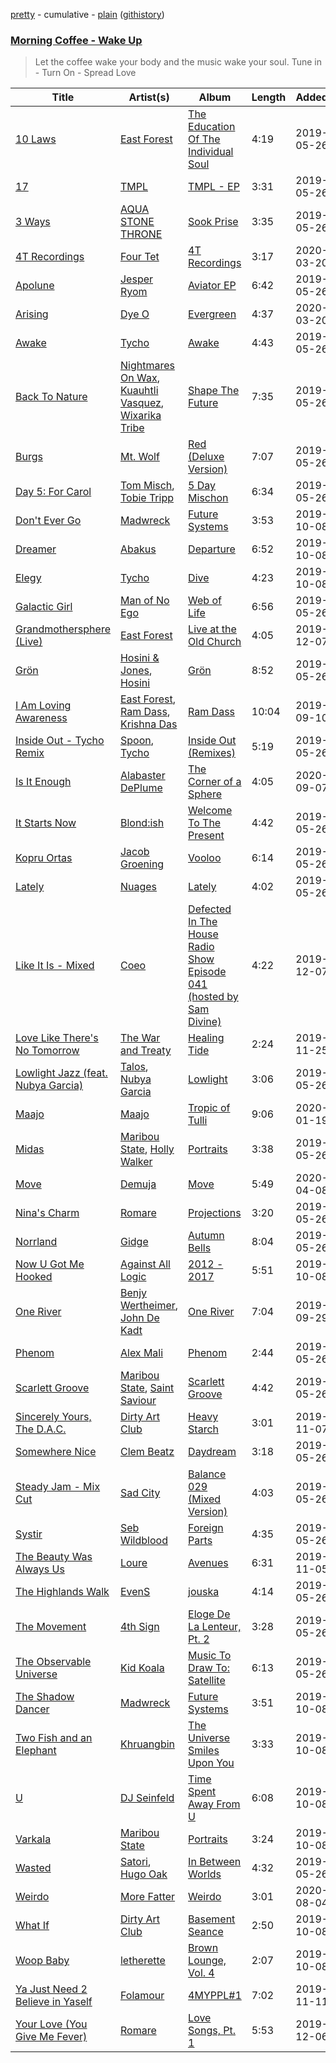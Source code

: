 [pretty](https://github.com/mackorone/spotify-playlist-archive/blob/master/playlists/pretty/Morning%20Coffee%20-%20Wake%20Up.md) - cumulative - [plain](https://github.com/mackorone/spotify-playlist-archive/blob/master/playlists/plain/3JBLiEySHqJWWGLw9VTxKd) ([githistory](https://github.githistory.xyz/mackorone/spotify-playlist-archive/blob/master/playlists/plain/3JBLiEySHqJWWGLw9VTxKd))

### [Morning Coffee - Wake Up](https://open.spotify.com/playlist/3JBLiEySHqJWWGLw9VTxKd)

> Let the coffee wake your body and the music wake your soul. Tune in - Turn On - Spread Love

| Title | Artist(s) | Album | Length | Added | Removed |
|---|---|---|---|---|---|
| [10 Laws](https://open.spotify.com/track/6YPRWU79U3rbxUN1Gy5SoR) | [East Forest](https://open.spotify.com/artist/0okmfBroVgFuvvljnUbqPW) | [The Education Of The Individual Soul](https://open.spotify.com/album/4HJgEOT9K15npNLwy1GEc2) | 4:19 | 2019-05-26 |  |
| [17](https://open.spotify.com/track/6yjiKDhGBIdoXbo58VBMXF) | [TMPL](https://open.spotify.com/artist/37g0SeIjs1pT9kzVbegO3K) | [TMPL - EP](https://open.spotify.com/album/3ma2A5N9wrovv31EgQnMgW) | 3:31 | 2019-05-26 |  |
| [3 Ways](https://open.spotify.com/track/2OswJNyCJzLeAaJ5ZcCCwY) | [AQUA STONE THRONE](https://open.spotify.com/artist/1rcNsjikx8qlJnq4b8Ml8d) | [Sook Prise](https://open.spotify.com/album/5N2BnxnVUq24qf5lKIaWuW) | 3:35 | 2019-05-26 | 2019-10-08 |
| [4T Recordings](https://open.spotify.com/track/4Apw7hpz0mMcYeNhNZq3ml) | [Four Tet](https://open.spotify.com/artist/7Eu1txygG6nJttLHbZdQOh) | [4T Recordings](https://open.spotify.com/album/1TP8nDCTDUaVGFr6lfQ61r) | 3:17 | 2020-03-20 |  |
| [Apolune](https://open.spotify.com/track/315sgToRVTKGpOVNf8Ak5Q) | [Jesper Ryom](https://open.spotify.com/artist/6QAXPFWafsrhltnhogrQ1P) | [Aviator EP](https://open.spotify.com/album/3DPdNtQ4oT2qnfLfi4hbWz) | 6:42 | 2019-05-26 | 2019-10-08 |
| [Arising](https://open.spotify.com/track/0Ib2cKC2GxykEVxbYa7eqj) | [Dye O](https://open.spotify.com/artist/3AihmaPi9Wr3O7z578f6mH) | [Evergreen](https://open.spotify.com/album/52aC66aIFUWuo2EOLKxii4) | 4:37 | 2020-03-20 |  |
| [Awake](https://open.spotify.com/track/5lB3bZKPhng9s4hKB1sSIe) | [Tycho](https://open.spotify.com/artist/5oOhM2DFWab8XhSdQiITry) | [Awake](https://open.spotify.com/album/4ozCTWaVHwIldd1KfjVRvl) | 4:43 | 2019-05-26 |  |
| [Back To Nature](https://open.spotify.com/track/7IIJNbKfBczl7YGViVZ8cL) | [Nightmares On Wax](https://open.spotify.com/artist/4tNxq9NGKTKaX8OkZBLgf0), [Kuauhtli Vasquez](https://open.spotify.com/artist/4Men5jB4qhROjTv14tYh1H), [Wixarika Tribe](https://open.spotify.com/artist/2hH17VzQmNEQ2S8VxSA7m8) | [Shape The Future](https://open.spotify.com/album/3DdACytEZ1RLQR81k1ljT9) | 7:35 | 2019-05-26 | 2019-10-08 |
| [Burgs](https://open.spotify.com/track/1svFAYzAEjZyPc62oBn5AP) | [Mt. Wolf](https://open.spotify.com/artist/4GLzX588I9R2vs0nTHhD6Z) | [Red (Deluxe Version)](https://open.spotify.com/album/7AkMLeLoEWeBFBTocZYA9d) | 7:07 | 2019-05-26 |  |
| [Day 5: For Carol](https://open.spotify.com/track/3JjeC1epY5y2Jysxn5FVCB) | [Tom Misch](https://open.spotify.com/artist/1uiEZYehlNivdK3iQyAbye), [Tobie Tripp](https://open.spotify.com/artist/01QCmol7KmMumj4PVfu8Cn) | [5 Day Mischon](https://open.spotify.com/album/7fxmKgApcmXOVOlXuNEsQL) | 6:34 | 2019-05-26 | 2019-10-08 |
| [Don't Ever Go](https://open.spotify.com/track/0SWw3U3j6qfo5f3Kl2fBTx) | [Madwreck](https://open.spotify.com/artist/2zLOpqiXVwvThCHC8RnRAU) | [Future Systems](https://open.spotify.com/album/23iv5R10krA6LHhzCR2SPc) | 3:53 | 2019-10-08 |  |
| [Dreamer](https://open.spotify.com/track/1Alcws0xXs4eQDchjn3RGh) | [Abakus](https://open.spotify.com/artist/5EEbMGQOwrTuy51Vin8bL1) | [Departure](https://open.spotify.com/album/63kvEHiTLB6bneB34fM9jJ) | 6:52 | 2019-10-08 |  |
| [Elegy](https://open.spotify.com/track/5MbUyUE6erY9mVgXaecQwR) | [Tycho](https://open.spotify.com/artist/5oOhM2DFWab8XhSdQiITry) | [Dive](https://open.spotify.com/album/3I3PmRvn5iFY8i6zzvEcci) | 4:23 | 2019-10-08 |  |
| [Galactic Girl](https://open.spotify.com/track/24Bnzlr3xfZHjjYyE1hNMk) | [Man of No Ego](https://open.spotify.com/artist/4pa9r05W0vQ8lQ52ZCJDy2) | [Web of Life](https://open.spotify.com/album/7toVuw5NGNRbcRFI8vj00i) | 6:56 | 2019-05-26 | 2019-10-08 |
| [Grandmothersphere (Live)](https://open.spotify.com/track/4Jbf1cEh1jcwoKzCjUjHVv) | [East Forest](https://open.spotify.com/artist/0okmfBroVgFuvvljnUbqPW) | [Live at the Old Church](https://open.spotify.com/album/4UsMdV5sOnYuUFeOygjPpP) | 4:05 | 2019-12-07 |  |
| [Grön](https://open.spotify.com/track/2k2DHpaBwtY9KbfnhTgxfO) | [Hosini & Jones](https://open.spotify.com/artist/3uMUlmFaSvG1PkmIscxDpM), [Hosini](https://open.spotify.com/artist/3DQ7WGIfJ4z4aQzNE1bNFF) | [Grön](https://open.spotify.com/album/0S3hQ3jllrX8DvpSZIflxo) | 8:52 | 2019-05-26 | 2019-10-08 |
| [I Am Loving Awareness](https://open.spotify.com/track/59wrT695wnW81dAL059CJP) | [East Forest](https://open.spotify.com/artist/0okmfBroVgFuvvljnUbqPW), [Ram Dass](https://open.spotify.com/artist/3XX4k7fPq9gcyZRDrbXfnS), [Krishna Das](https://open.spotify.com/artist/7BIXafmacnax46P30TEzNz) | [Ram Dass](https://open.spotify.com/album/1IUYNySQmsGeA07UBraffZ) | 10:04 | 2019-09-10 |  |
| [Inside Out - Tycho Remix](https://open.spotify.com/track/28Q5hNuXYYOVNEAorGFOiY) | [Spoon](https://open.spotify.com/artist/0K1q0nXQ8is36PzOKAMbNe), [Tycho](https://open.spotify.com/artist/5oOhM2DFWab8XhSdQiITry) | [Inside Out (Remixes)](https://open.spotify.com/album/0sXVOsqN1NFUe54owgAuGd) | 5:19 | 2019-05-26 | 2019-10-08 |
| [Is It Enough](https://open.spotify.com/track/1gBly576DStphc1hAropbT) | [Alabaster DePlume](https://open.spotify.com/artist/3LfKt6bEMIfFIEryeai8Mm) | [The Corner of a Sphere](https://open.spotify.com/album/4sRXcwlHnu8pW4SFoYGsB0) | 4:05 | 2020-09-07 |  |
| [It Starts Now](https://open.spotify.com/track/4jGdL3hfHEcutGIgmOvk96) | [Blond:ish](https://open.spotify.com/artist/6zsJjoCtL1WByG0VsuFWzR) | [Welcome To The Present](https://open.spotify.com/album/1j5wExktrFR0MAbwrvMDGD) | 4:42 | 2019-05-26 |  |
| [Kopru Ortas](https://open.spotify.com/track/3vc7vVDMQtcQ2bFMURz7pp) | [Jacob Groening](https://open.spotify.com/artist/4Mlxc3DHm3Qr5XTaEXHT6f) | [Vooloo](https://open.spotify.com/album/6RxbIDTGNDo4pHyrIEa8qa) | 6:14 | 2019-05-26 | 2019-10-08 |
| [Lately](https://open.spotify.com/track/2TDUkayC3Z3Q0EgrNawR8c) | [Nuages](https://open.spotify.com/artist/30tUlKZ8oLo0BnN6n0GZKD) | [Lately](https://open.spotify.com/album/4tnbKzlYqamqs0zk8GhaPJ) | 4:02 | 2019-05-26 | 2019-10-08 |
| [Like It Is - Mixed](https://open.spotify.com/track/5ReLOUboXvaOVariwEJnl3) | [Coeo](https://open.spotify.com/artist/3OoNpyvA82LedOZWG3WE8Z) | [Defected In The House Radio Show Episode 041 (hosted by Sam Divine)](https://open.spotify.com/album/21vNE48kEQUwOIDNfG8Ihm) | 4:22 | 2019-12-07 |  |
| [Love Like There's No Tomorrow](https://open.spotify.com/track/0pom84iOS1iE0OCc1vWJBX) | [The War and Treaty](https://open.spotify.com/artist/6HhV0jtMMK5HYnYgG0xgtz) | [Healing Tide](https://open.spotify.com/album/06UpUVi6uLrcg2kjlQoE5Q) | 2:24 | 2019-11-25 | 2019-12-06 |
| [Lowlight Jazz (feat. Nubya Garcia)](https://open.spotify.com/track/69lNBP8Zc0PXj3Z8XnaJRN) | [Talos](https://open.spotify.com/artist/1cOFPHHf20vU7zghrpz1X2), [Nubya Garcia](https://open.spotify.com/artist/6O5k8LLRfDK8v9jj1GazAQ) | [Lowlight](https://open.spotify.com/album/4li7ELeDwoJddvoOclh467) | 3:06 | 2019-05-26 | 2019-10-08 |
| [Maajo](https://open.spotify.com/track/4P4dZe0rLvLIHZOCvRr67b) | [Maajo](https://open.spotify.com/artist/1CHnBSP2xS4bRyHRenc5aO) | [Tropic of Tulli](https://open.spotify.com/album/7CAafJQeHEftsjYQmTkxS9) | 9:06 | 2020-01-19 |  |
| [Midas](https://open.spotify.com/track/6VNooTY5w9A9wg1YUsEbKB) | [Maribou State](https://open.spotify.com/artist/7zrkALJ9ayRjzysp4QYoEg), [Holly Walker](https://open.spotify.com/artist/5vssQp6TyMHsx4mihKVAsC) | [Portraits](https://open.spotify.com/album/4nNZ5UJCzhlfJbip0SDLI1) | 3:38 | 2019-05-26 | 2019-12-06 |
| [Move](https://open.spotify.com/track/42LvVFsmizS7GT0BZCy6Gc) | [Demuja](https://open.spotify.com/artist/1LfqhJiCiHfVzrBOVaBXc1) | [Move](https://open.spotify.com/album/3u7XP4jmswtYtI04qxXhe3) | 5:49 | 2020-04-08 |  |
| [Nina's Charm](https://open.spotify.com/track/31QJZK1kaR8PmMYDY4fUBa) | [Romare](https://open.spotify.com/artist/6d1HqiWNEKV9zFqQM9WeYo) | [Projections](https://open.spotify.com/album/3zzU2dSR6LpTlI4zd4Rgzj) | 3:20 | 2019-05-26 |  |
| [Norrland](https://open.spotify.com/track/7kdaeyC4sTR8TEsskWIjbQ) | [Gidge](https://open.spotify.com/artist/7aibxFH8hIlSUlXgshCgAP) | [Autumn Bells](https://open.spotify.com/album/0GGP9n1WFDvKLPo8ewdHFi) | 8:04 | 2019-05-26 |  |
| [Now U Got Me Hooked](https://open.spotify.com/track/5tIhRlNkApQJoDA8zhOBUY) | [Against All Logic](https://open.spotify.com/artist/0ngUeF0DGpYmPec80MqSi1) | [2012 - 2017](https://open.spotify.com/album/1uzfGk9vxMXfaZ2avqwxod) | 5:51 | 2019-10-08 |  |
| [One River](https://open.spotify.com/track/6epIhVc3Zn6AUZ27EsOLZt) | [Benjy Wertheimer](https://open.spotify.com/artist/2Y4VeDUhZAE8UfGXqZJ7dX), [John De Kadt](https://open.spotify.com/artist/3rd5aojNBopxBjaZdoLOrb) | [One River](https://open.spotify.com/album/67gLMrueyFRoD48NwVZ4qk) | 7:04 | 2019-09-29 |  |
| [Phenom](https://open.spotify.com/track/4T6nPixJGoZoybrznQFVFD) | [Alex Mali](https://open.spotify.com/artist/77SLhlrrJKzclwLB9bnRJZ) | [Phenom](https://open.spotify.com/album/2fdVQ5EqBYDuD9ogtrc4do) | 2:44 | 2019-05-26 |  |
| [Scarlett Groove](https://open.spotify.com/track/39Xn4vLXAnZJKhvlPCRi6N) | [Maribou State](https://open.spotify.com/artist/7zrkALJ9ayRjzysp4QYoEg), [Saint Saviour](https://open.spotify.com/artist/613dNRsij8cjgiIS6lqSIy) | [Scarlett Groove](https://open.spotify.com/album/4G71wrYP61zydR2UpmyREN) | 4:42 | 2019-05-26 | 2019-10-08 |
| [Sincerely Yours, The D.A.C.](https://open.spotify.com/track/0lO1JSKQt3CefZHhWr10Ai) | [Dirty Art Club](https://open.spotify.com/artist/2DcAdoxP41GECOfZt2MhQL) | [Heavy Starch](https://open.spotify.com/album/6CUm96j4cY7AFvquKN7XOq) | 3:01 | 2019-11-07 |  |
| [Somewhere Nice](https://open.spotify.com/track/7x0KnXbRY3mE8JUov9MXBv) | [Clem Beatz](https://open.spotify.com/artist/4OZ0VK1N3PDtGhY2d6sqhI) | [Daydream](https://open.spotify.com/album/3t4iPyaGHtoPsLrVTSFIj5) | 3:18 | 2019-05-26 | 2019-10-08 |
| [Steady Jam - Mix Cut](https://open.spotify.com/track/1q8vnByNoWpszL6rzmKs3J) | [Sad City](https://open.spotify.com/artist/0HJcuNJNdlXlORoMgfsiIL) | [Balance 029 (Mixed Version)](https://open.spotify.com/album/0OavAWvBDAt9GjKLG1v0Vb) | 4:03 | 2019-05-26 | 2019-10-08 |
| [Systir](https://open.spotify.com/track/4kecxkwdBtci2MXTwNx060) | [Seb Wildblood](https://open.spotify.com/artist/51Rlwvwkj8L3zakIRr6dUV) | [Foreign Parts](https://open.spotify.com/album/52PEFDPKtHIcfXmQMhVx8y) | 4:35 | 2019-05-26 | 2019-10-08 |
| [The Beauty Was Always Us](https://open.spotify.com/track/2vAQPpfOXXwXJG69rUchrj) | [Loure](https://open.spotify.com/artist/0oj4QK4zH3lghS2Oa418zZ) | [Avenues](https://open.spotify.com/album/2uWNz7BMWBe3SmrX777QML) | 6:31 | 2019-11-05 |  |
| [The Highlands Walk](https://open.spotify.com/track/3pdzCwVZjVvBsypQTDMi7s) | [EvenS](https://open.spotify.com/artist/6xntWWHXwBPaj2oho3l2nZ) | [jouska](https://open.spotify.com/album/2MyHqpTJl9aUChwQm5w8py) | 4:14 | 2019-05-26 | 2019-10-08 |
| [The Movement](https://open.spotify.com/track/43AtF23vwZ5BPn3GEpD8Ie) | [4th Sign](https://open.spotify.com/artist/36kVLRAdPujM5zhzKkNEkY) | [Eloge De La Lenteur, Pt. 2](https://open.spotify.com/album/3LaB5rUsOJRzNneeQg12mz) | 3:28 | 2019-05-26 | 2019-10-08 |
| [The Observable Universe](https://open.spotify.com/track/6sVfBjUmNtjuMSGPxevUHC) | [Kid Koala](https://open.spotify.com/artist/2s0438sn0pYL2OuukcFqPN) | [Music To Draw To: Satellite](https://open.spotify.com/album/1BqRGW49C8GQ4A6tRY4Ani) | 6:13 | 2019-05-26 | 2019-10-08 |
| [The Shadow Dancer](https://open.spotify.com/track/0CEVKE3ESQdC1g0iFGOUUA) | [Madwreck](https://open.spotify.com/artist/2zLOpqiXVwvThCHC8RnRAU) | [Future Systems](https://open.spotify.com/album/23iv5R10krA6LHhzCR2SPc) | 3:51 | 2019-10-08 |  |
| [Two Fish and an Elephant](https://open.spotify.com/track/2kGMBOPXMtb9gxzVYdplg9) | [Khruangbin](https://open.spotify.com/artist/2mVVjNmdjXZZDvhgQWiakk) | [The Universe Smiles Upon You](https://open.spotify.com/album/2OPcQNLP8DQVumD8kBRAH3) | 3:33 | 2019-10-08 |  |
| [U](https://open.spotify.com/track/1lvpyd1lQjutZa6YnAE8aH) | [DJ Seinfeld](https://open.spotify.com/artist/37YzpfBeFju8QRZ3g0Ha1Q) | [Time Spent Away From U](https://open.spotify.com/album/5DlpzmONGJYLOUBcHvjfSM) | 6:08 | 2019-10-08 | 2019-12-06 |
| [Varkala](https://open.spotify.com/track/0KFjTOGE68i5iz0IMVKJR4) | [Maribou State](https://open.spotify.com/artist/7zrkALJ9ayRjzysp4QYoEg) | [Portraits](https://open.spotify.com/album/4nNZ5UJCzhlfJbip0SDLI1) | 3:24 | 2019-10-08 |  |
| [Wasted](https://open.spotify.com/track/1pssIK3G5imK9vJbBu4sbC) | [Satori](https://open.spotify.com/artist/5nri3hyKmKBGAfvjBi0mK0), [Hugo Oak](https://open.spotify.com/artist/2zi2FlN8mfnwYb1kdsEQ7O) | [In Between Worlds](https://open.spotify.com/album/4D3izkdzrJCyeU6YGsBPsO) | 4:32 | 2019-05-26 | 2019-10-08 |
| [Weirdo](https://open.spotify.com/track/2xO7yNLCnJsycIsxLfkXbz) | [More Fatter](https://open.spotify.com/artist/2pM3a5lWWUSNOPRGYcmGqT) | [Weirdo](https://open.spotify.com/album/0OChTfbkl9zSLyrolFVffe) | 3:01 | 2020-08-04 | 2020-09-15 |
| [What If](https://open.spotify.com/track/3r9bq08WDb4D1e782Xc2eJ) | [Dirty Art Club](https://open.spotify.com/artist/2DcAdoxP41GECOfZt2MhQL) | [Basement Seance](https://open.spotify.com/album/12bhtPIhHIGYVi4eSQPI9s) | 2:50 | 2019-10-08 |  |
| [Woop Baby](https://open.spotify.com/track/5FWPdgtQACI6DPE2CBPUpm) | [letherette](https://open.spotify.com/artist/1fQDzf4lnUF4DYngrLJH0m) | [Brown Lounge, Vol. 4](https://open.spotify.com/album/22671QHSx0hJkK1fE525K3) | 2:07 | 2019-10-08 |  |
| [Ya Just Need 2 Believe in Yaself](https://open.spotify.com/track/5PvpHmQ596TTqm5Lysejjh) | [Folamour](https://open.spotify.com/artist/6pJY5At9SiMpAOBrw9YosS) | [4MYPPL#1](https://open.spotify.com/album/38gJZWT7HXaPQueW4Z7GeT) | 7:02 | 2019-11-11 |  |
| [Your Love (You Give Me Fever)](https://open.spotify.com/track/4D1x3XpYSfGxy3YsGa7PNA) | [Romare](https://open.spotify.com/artist/6d1HqiWNEKV9zFqQM9WeYo) | [Love Songs, Pt. 1](https://open.spotify.com/album/0wRqVYZwZHrlU2rednB1ok) | 5:53 | 2019-12-06 | 2019-12-07 |